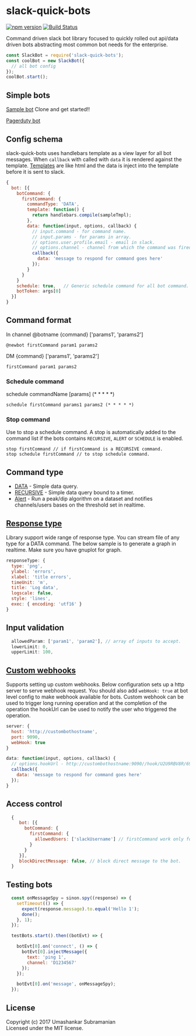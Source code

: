 # slack-quick-bots
[![npm version][npm-badge]][npm-url]
[![Build Status][travis-badge]][travis-url]

Command driven slack bot library focused to quickly rolled out api/data driven bots abstracting most common bot needs for the enterprise.

```javascript
const SlackBot = require('slack-quick-bots');
const coolBot = new SlackBot({
  // all bot config
});
coolBot.start();
```

## Simple bots
[Sample bot](https://github.com/usubram/slack-quick-bots-reference)
Clone and get started!!

[Pagerduty bot](https://github.com/usubram/pagerdutybot)

## Config schema

slack-quick-bots uses handlebars template as a view layer for all bot messages. When `callback` with called with `data` it is rendered against the template. [Templates](https://github.com/usubram/slack-quick-bots-reference/blob/master/template/sample_tmpl.hbs) are like html and the data is inject into the template before it is sent to slack.

```javascript
{
  bot: [{
    botCommand: {
      firstCommand: {
        commandType: 'DATA',
        template: function() {
          return handlebars.compile(sampleTmpl);
        },
        data: function(input, options, callback) {
          // input.command - for command name.
          // input.params - for params in array.
          // options.user.profile.email - email in slack.
          // options.channel - channel from which the command was fired.
          callback({
            data: 'message to respond for command goes here'
          });
        }
      }
    }
    schedule: true,   // Generic schedule command for all bot command. Example command (schedule firstCommand (* * * * *)) executes firstCommand for every minute.
    botToken: args[0]
  }]
}
```

## Command format

In channel @botname {command} ['params1', 'params2']

```
@newbot firstCommand param1 params2
```

DM {command} ['params1', 'params2']

```
firstCommand param1 params2
```

### Schedule command

schedule commandName [params] (* * * * *)

```
schedule firstCommand params1 params2 (* * * * *)
```

### Stop command

Use to stop a schedule command. A stop is automatically added to the command list if the bots contains `RECURSIVE`, `ALERT` or `SCHEDULE` is enabled.

```
stop firstCommand // if firstCommand is a RECURSIVE command.
stop schedule firstCommand // to stop schedule command.
```

## Command type

* [DATA](https://github.com/usubram/slack-quick-bots-reference/blob/master/index.js#L27) - Simple data query.
* [RECURSIVE](https://github.com/usubram/slack-quick-bots-reference/blob/master/index.js#L40) - Simple data query bound to a timer.
* [Alert](https://github.com/usubram/slack-quick-bots-reference/blob/master/index.js#L81) - Run a peak/dip algorithm on a dataset and notifies channels/users bases on the threshold set in realtime.

## [Response type](https://github.com/usubram/slack-quick-bots-reference/blob/master/index.js#L100)

Library support wide range of response type. You can stream file of any type for a DATA command. The below sample is to generate a graph in realtime. Make sure you have gnuplot for graph.

```javascript
responseType: {
  type: 'png',
  ylabel: 'errors',
  xlabel: 'title errors',
  timeUnit: 'm',
  title: 'Log data',
  logscale: false,
  style: 'lines',
  exec: { encoding: 'utf16' }
}
```

## Input validation

```javascript
  allowedParam: ['param1', 'param2'], // array of inputs to accept.
  lowerLimit: 0,
  upperLimit: 100,
```

## [Custom webhooks](https://github.com/usubram/slack-quick-bots-reference/blob/master/index.js#L139-L145)

Supports setting up custom webhooks. Below configuration sets up a http server to serve webhook request. You should also add `webHook: true` at bot level config to make webhook available for bots. Custom webhook can be used to trigger long running operation and at the completion of the operation the hookUrl can be used to notify the user who triggered the operation.

```javascript
server: {
  host: 'http://custombothostname',
  port: 9090,
  webHook: true
}
```

```javascript
data: function(input, options, callback) {
  // options.hookUrl - http://custombothostname:9090//hook/U2U9RBV8R/69b773b0-a110-47cc-987d-48756d86a5ab.
  callback({
    data: 'message to respond for command goes here'
  });
}
```

## Access control

```javascript
  {
     bot: [{
       botCommand: {
         firstCommand: {
           allowedUsers: ['slackUsername'] // firstCommand work only for slack user with id 'slackUsername'.
         }
       }
     }],
     blockDirectMessage: false, // block direct message to the bot.
  }
```

## Testing bots

```javascript
  const onMessageSpy = sinon.spy((response) => {
    setTimeout(() => {
      expect(response.message).to.equal('Hello 1');
      done();
    }, 1);
  });

  testBots.start().then((botEvt) => {

    botEvt[0].on('connect', () => {
      botEvt[0].injectMessage({
        text: 'ping 1',
        channel: 'D1234567'
      });
    });

    botEvt[0].on('message', onMessageSpy);
  });
```

## License
Copyright (c) 2017 Umashankar Subramanian  
Licensed under the MIT license.

[npm-badge]: https://badge.fury.io/js/slack-quick-bots.svg
[npm-url]: https://badge.fury.io/js/slack-quick-bots
[travis-badge]: https://api.travis-ci.org/usubram/slack-quick-bots.svg
[travis-url]: https://travis-ci.org/usubram/slack-quick-bots
